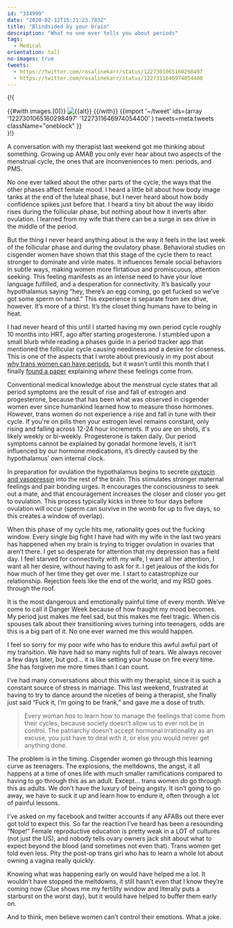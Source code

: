 ```yaml
---
id: "334999"
date: "2020-02-12T15:21:23.783Z"
title: "Blindsided by your brain"
description: "What no one ever tells you about periods"
tags:
  - Medical
orientation: tall
no-images: true
tweets:
  - https://twitter.com/rosalinekarr/status/1227301065160298497
  - https://twitter.com/rosalinekarr/status/1227311646974054400
---
```


{!{
<div class="card borderless right span3">
  {{#with images.[0]}}
  <img
    src="{{rev large}}"
    alt="{{alt}}"
    srcset="{{rev thumb}} 100w, {{rev small}} 576w, {{rev large}} 1024w, {{rev full}} 2048w"
    sizes="(max-width: 576px) 100vw, 576px"
    class="card-img-top"
  >
  {{/with}}
  {{import '~/tweet' ids=(array
    '1227301065160298497'
    '1227311646974054400'
  ) tweets=meta.tweets className="oneblock" }}
</div>
}!}

A conversation with my therapist last weekend got me thinking about something. Growing up AMAB you only ever hear about two aspects of the menstrual cycle, the ones that are inconveniences to men: periods, and PMS.

No one ever talked about the other parts of the cycle, the ways that the other phases affect female mood. I heard a little bit about how body image tanks at the end of the luteal phase, but I never heard about how body confidence spikes just before that. I heard a tiny bit about the way libido rises during the follicular phase, but nothing about how it inverts after ovulation. I learned from my wife that there can be a surge in sex drive in the middle of the period.

But the thing I never heard anything about is the way it feels in the last week of the follicular phase and during the ovulatory phase. Behavioral studies on cisgender women have shown that this stage of the cycle them to react stronger to dominate and virile mates. It influences female social behaviors in subtle ways, making women more flirtatious and promiscuous, attention seeking. This feeling manifests as an intense need to have your love language fulfilled, and a desperation for connectivity. It’s basically your hypothalamus saying “hey, there’s an egg coming, go get fucked so we’ve got some sperm on hand.” This experience is separate from sex drive, however. It’s more of a thirst. It’s the closet thing humans have to being in heat.

I had never heard of this until I started having my own period cycle roughly 10 months into HRT, ago after starting progesterone. I stumbled upon a small blurb while reading a phases guide in a period tracker app that mentioned the follicular cycle causing neediness and a desire for closeness. This is one of the aspects that I wrote about previously in my post about [why trans women can have periods](/p/C4BD87/cycle-dynamics/), but it wasn’t until this month that I finally [found a paper](https://www.ncbi.nlm.nih.gov/pmc/articles/PMC2847497/) explaining *where* these feelings come from.

Conventional medical knowledge about the menstrual cycle states that all period symptoms are the result of rise and fall of estrogen and progesterone, because that has been what was observed in cisgender women ever since humankind learned how to measure those hormones. However, trans women do not experience a rise and fall in tune with their cycle. If you're on pills then your estrogen level remains constant, only rising and falling across 12-24 hour increments. If you are on shots, it's likely weekly or bi-weekly. Progesterone is taken daily. Our period symptoms cannot be explained by gonadal hormone levels, it isn’t influenced by our hormone medications, it’s directly caused by the hypothalamus’ own internal clock.

In preparation for ovulation the hypothalamus begins to secrete [oxytocin and vasopressin](https://en.wikipedia.org/wiki/Sexual_motivation_and_hormones#Oxytocin_and_vasopressin) into the rest of the brain. This stimulates stronger maternal feelings and pair bonding urges. It encourages the consciousness to seek out a mate, and that encouragement increases the closer and closer you get to ovulation. This process typically kicks in three to four days before ovulation will occur (sperm can survive in the womb for up to five days, so this creates a window of overlap).

When this phase of my cycle hits me, rationality goes out the fucking window. Every single big fight I have had with my wife in the last two years has happened when my brain is trying to trigger ovulation in ovaries that aren’t there.  I get so desperate for attention that my depression has a field day. I feel starved for connectivity with my wife, I want all her attention, I want all her desire, without having to ask for it. I get jealous of the kids for how much of her time they get over me. I start to catastrophize our relationship. Rejection feels like the end of the world, and my RSD goes through the roof.

It is the most dangerous and emotionally painful time of every month. We’ve come to call it Danger Week because of how fraught my mood becomes. My period just makes me feel sad, but this makes me feel tragic. When cis spouses talk about their transitioning wives turning into teenagers, odds are this is a big part of it. No one ever warned me this would happen.

I feel so sorry for my poor wife who has to endure this awful awful part of my transition. We have had so many nights full of tears. We always recover a few days later, but god... it is like setting your house on fire every time. She has forgiven me more times than I can count.

I’ve had many conversations about this with my therapist, since it is such a constant source of stress in marriage. This last weekend, frustrated at having to try to dance around the niceties of being a therapist, she finally just said “Fuck it, I’m going to be frank,” and gave me a dose of truth.

> Every woman *has* to learn how to manage the feelings that come from their cycles, because society doesn’t allow us to ever not be in control. The patriarchy doesn’t accept hormonal irrationality as an excuse, you just have to deal with it, or else you would never get anything done.

The problem is in the timing. Cisgender women go through this learning curve as teenagers. The explosions, the meltdowns, the angst, it all happens at a time of ones life with much smaller ramifications compared to having to go through this as an adult. Except... trans women *do* go through this as adults. We don’t have the luxury of being angsty. It isn’t going to go away, we have to suck it up and learn how to endure it, often through a lot of painful lessons.

I've asked on my facebook and twitter accounts if any AFABs out there ever got told to expect this. So far the reaction I’ve heard has been a resounding “Nope!” Female reproductive education is pretty weak in a LOT of cultures (not just the US), and nobody tells ovary owners jack shit about what to expect beyond the blood (and sometimes not even that). Trans women get told even less. Pity the post-op trans girl who has to learn a whole lot about owning a vagina really quickly.

Knowing what was happening early on would have helped me a lot. It wouldn’t have stopped the meltdowns, it still hasn’t even that I know they’re coming now (Clue shows me my fertility window and literally puts a starburst on the worst day), but it would have helped to buffer them early on.

And to think, men believe women can’t control their emotions. What a joke.
